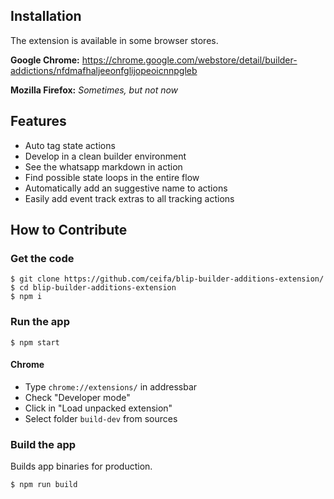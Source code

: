 ## Installation

The extension is available in some browser stores.

**Google Chrome:** https://chrome.google.com/webstore/detail/builder-addictions/nfdmafhaljeeonfglijopeoicnnpgleb

**Mozilla Firefox:** *Sometimes, but not now*

## Features

- Auto tag state actions
- Develop in a clean builder environment
- See the whatsapp markdown in action
- Find possible state loops in the entire flow
- Automatically add an suggestive name to actions
- Easily add event track extras to all tracking actions

## How to Contribute

### Get the code

```
$ git clone https://github.com/ceifa/blip-builder-additions-extension/
$ cd blip-builder-additions-extension
$ npm i
```

### Run the app

```
$ npm start
```

#### Chrome

- Type `chrome://extensions/` in addressbar
- Check "Developer mode"
- Click in "Load unpacked extension"
- Select folder `build-dev` from sources

### Build the app

Builds app binaries for production.

```
$ npm run build
```
